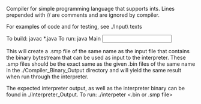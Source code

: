 Compiler for simple programming language that supports ints. Lines prepended with // are comments and are ignored by compiler.

For examples of code and for testing, see ./Input\ texts

To build: javac *.java
To run: java Main <input text file>

This will create a .smp file of the same name as the input file that contains the binary bytestream that can be used as input to the interpreter.
These .smp files should be the exact same as the given .bin files of the same name in the ./Compiler_Binary_Output directory and will yield the same result when run through the interpreter.

The expected interpreter output, as well as the interpreter binary can be found in ./Interpreter_Output.
To run: ./interpeter <.bin or .smp file>
